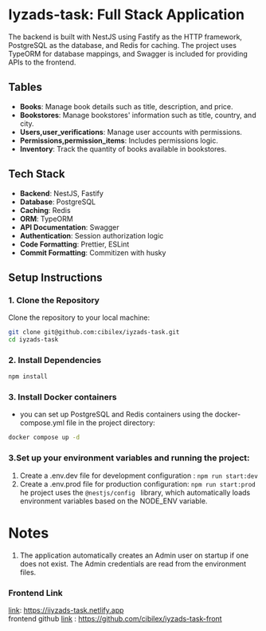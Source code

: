 # Iyzads-task: Full Stack Application

The backend is built with NestJS using Fastify as the HTTP framework, PostgreSQL as the database, and Redis for caching. The project uses TypeORM for database mappings, and Swagger is included for providing APIs to the frontend.

## Tables

- **Books**: Manage book details such as title, description, and price.
- **Bookstores**: Manage bookstores' information such as title, country, and city.
- **Users,user_verifications**: Manage user accounts with permissions.
- **Permissions,permission_items**: Includes permissions logic.
- **Inventory**: Track the quantity of books available in bookstores.

## Tech Stack

- **Backend**: NestJS, Fastify
- **Database**: PostgreSQL
- **Caching**: Redis
- **ORM**: TypeORM
- **API Documentation**: Swagger
- **Authentication**: Session authorization logic
- **Code Formatting**: Prettier, ESLint
- **Commit Formatting**: Commitizen with husky

## Setup Instructions

### 1. Clone the Repository

Clone the repository to your local machine:

```bash
git clone git@github.com:cibilex/iyzads-task.git
cd iyzads-task
```

### 2. Install Dependencies

```bash
npm install
```

### 3. Install Docker containers

- you can set up PostgreSQL and Redis containers using the docker-compose.yml file in the project directory:

```bash
docker compose up -d
```

### 3.Set up your environment variables and running the project:

1. Create a .env.dev file for development configuration : `npm run start:dev`
2. Create a .env.prod file for production configuration: `npm run start:prod`
   he project uses the `@nestjs/config ` library, which automatically loads environment variables based on the NODE_ENV variable.

# Notes

1. The application automatically creates an Admin user on startup if one does not exist. The Admin credentials are read from the environment files.


### Frontend Link
[link](https://iiyzads-task.netlify.app): https://iiyzads-task.netlify.app          
frontend github [link](https://github.com/cibilex/iyzads-task-front) : https://github.com/cibilex/iyzads-task-front
